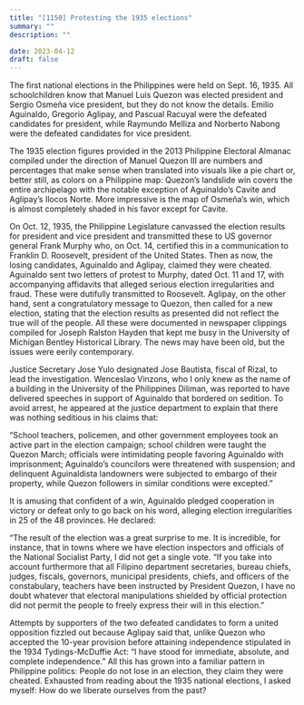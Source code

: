 ```yaml
---
title: "[1150] Protesting the 1935 elections"
summary: ""
description: ""

date: 2023-04-12
draft: false
---
```


The first national elections in the Philippines were held on Sept. 16, 1935. All schoolchildren know that Manuel Luis Quezon was elected president and Sergio Osmeña vice president, but they do not know the details. Emilio Aguinaldo, Gregorio Aglipay, and Pascual Racuyal were the defeated candidates for president, while Raymundo Melliza and Norberto Nabong were the defeated candidates for vice president.

The 1935 election figures provided in the 2013 Philippine Electoral Almanac compiled under the direction of Manuel Quezon III are numbers and percentages that make sense when translated into visuals like a pie chart or, better still, as colors on a Philippine map: Quezon’s landslide win covers the entire archipelago with the notable exception of Aguinaldo’s Cavite and Aglipay’s Ilocos Norte. More impressive is the map of Osmeña’s win, which is almost completely shaded in his favor except for Cavite.

On Oct. 12, 1935, the Philippine Legislature canvassed the election results for president and vice president and transmitted these to US governor general Frank Murphy who, on Oct. 14, certified this in a communication to Franklin D. Roosevelt, president of the United States. Then as now, the losing candidates, Aguinaldo and Aglipay, claimed they were cheated. Aguinaldo sent two letters of protest to Murphy, dated Oct. 11 and 17, with accompanying affidavits that alleged serious election irregularities and fraud. These were dutifully transmitted to Roosevelt. Aglipay, on the other hand, sent a congratulatory message to Quezon, then called for a new election, stating that the election results as presented did not reflect the true will of the people. All these were documented in newspaper clippings compiled for Joseph Ralston Hayden that kept me busy in the University of Michigan Bentley Historical Library. The news may have been old, but the issues were eerily contemporary.

Justice Secretary Jose Yulo designated Jose Bautista, fiscal of Rizal, to lead the investigation. Wenceslao Vinzons, who I only knew as the name of a building in the University of the Philippines Diliman, was reported to have delivered speeches in support of Aguinaldo that bordered on sedition. To avoid arrest, he appeared at the justice department to explain that there was nothing seditious in his claims that:

“School teachers, policemen, and other government employees took an active part in the election campaign; school children were taught the Quezon March; officials were intimidating people favoring Aguinaldo with imprisonment; Aguinaldo’s councilors were threatened with suspension; and delinquent Aguinaldista landowners were subjected to embargo of their property, while Quezon followers in similar conditions were excepted.”

It is amusing that confident of a win, Aguinaldo pledged cooperation in victory or defeat only to go back on his word, alleging election irregularities in 25 of the 48 provinces. He declared:

“The result of the election was a great surprise to me. It is incredible, for instance, that in towns where we have election inspectors and officials of the National Socialist Party, I did not get a single vote. “If you take into account furthermore that all Filipino department secretaries, bureau chiefs, judges, fiscals, governors, municipal presidents, chiefs, and officers of the constabulary, teachers have been instructed by President Quezon, I have no doubt whatever that electoral manipulations shielded by official protection did not permit the people to freely express their will in this election.”

Attempts by supporters of the two defeated candidates to form a united opposition fizzled out because Aglipay said that, unlike Quezon who accepted the 10-year provision before attaining independence stipulated in the 1934 Tydings-McDuffie Act: “I have stood for immediate, absolute, and complete independence.” All this has grown into a familiar pattern in Philippine politics: People do not lose in an election, they claim they were cheated. Exhausted from reading about the 1935 national elections, I asked myself: How do we liberate ourselves from the past?
